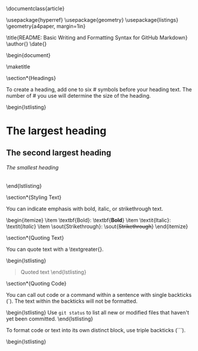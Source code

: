 \documentclass{article}

\usepackage{hyperref}
\usepackage{geometry}
\usepackage{listings}
\geometry{a4paper, margin=1in}

\title{README: Basic Writing and Formatting Syntax for GitHub Markdown}
\author{}
\date{}

\begin{document}

\maketitle

\section*{Headings}

To create a heading, add one to six \# symbols before your heading text. The number of \# you use will determine the size of the heading.

\begin{lstlisting}
# The largest heading
## The second largest heading
###### The smallest heading
\end{lstlisting}

\section*{Styling Text}

You can indicate emphasis with bold, italic, or strikethrough text.

\begin{itemize}
    \item \textbf{Bold}: \textbf{**Bold**}
    \item \textit{Italic}: \textit{*Italic*}
    \item \sout{Strikethrough}: \sout{~~Strikethrough~~}
\end{itemize}

\section*{Quoting Text}

You can quote text with a \textgreater{}.

\begin{lstlisting}
> Quoted text
\end{lstlisting}

\section*{Quoting Code}

You can call out code or a command within a sentence with single backticks (\`). The text within the backticks will not be formatted.

\begin{lstlisting}
Use `git status` to list all new or modified files that haven't yet been committed.
\end{lstlisting}

To format code or text into its own distinct block, use triple backticks (\`\`\`).

\begin{lstlisting}
